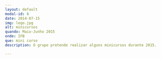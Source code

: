 ```yaml
---
layout: default
modal-id: 6
date: 2014-07-15
img: lego.jpg
alt: minicursos
quando: Maio-Junho 2015
onde: IFB
que: mini curso
description: O grupo pretende realizar alguns minicursos durante 2015. Fique de olho na <a href="http://www.gpinterface.com.br/#portfolioModal-2">programação</a>.

---
```

